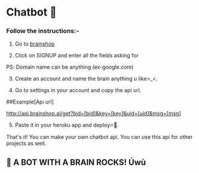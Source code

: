 # Chatbot 🔰

### Follow the instructions:- 

1. Go to [brainshop](http://brainshop.ai)<br>

2. Click on SIGNUP and enter all the fields asking for

PS: Domain name can be anything (ex-google.com)

3. Create an account and name the brain anything u like>_<. <br>

4. Go to settings in your account and copy the api url.

##Example[Api url] 

http://api.brainshop.ai/get?bid=[bid]&key=[key]&uid=[uid]&msg=[msg]<br>

5. Paste it in your heroku app and deploy🔥💖.<br>

That's it! You can make your own chatbot api. You can use this api for other projects as well.

## 👒 A BOT WITH A BRAIN ROCKS! Úwù
